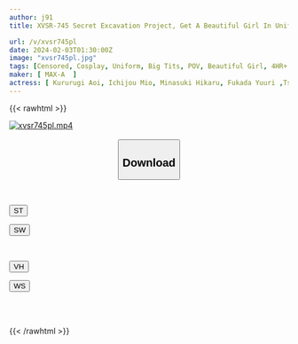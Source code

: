 ```yaml
---
author: j91
title: XVSR-745 Secret Excavation Project, Get A Beautiful Girl In Uniform! Gonzo SEX SPECIAL That Teases Innocent Girls

url: /v/xvsr745pl
date: 2024-02-03T01:30:00Z
image: "xvsr745pl.jpg"
tags: [Censored, Cosplay, Uniform, Big Tits, POV, Beautiful Girl, 4HR+	]
maker: [ MAX-A  ]
actress: [ Kururugi Aoi, Ichijou Mio, Minasuki Hikaru, Fukada Yuuri ,Tsukino Runa, Kawana Ai, Takanashi Momoe]
---
```



{{< rawhtml >}}

<div class="video" data-videoid="kWb8WLa0jMFPdL">
    <a href="javascript:;">
        <img src="/v/xvsr745pl/xvsr745pl.jpg" width="WIDTH" height="HEIGHT" alt="xvsr745pl.mp4" loading="lazy">
    </a>
</div>

<script type="text/javascript" src="https://j91.asia/asset/on-demand-st.js"></script>

<br>
  <link rel="stylesheet" href="https://j91.asia/asset/bs5.css">
  
  <center>
  <button class="btn btn-primary" type="button" data-bs-toggle="collapse" data-bs-target=".multi-collapse" aria-expanded="false" aria-controls="multiCollapseExample1 multiCollapseExample2"><h2>Download</h2></button></center>
</p>
<div class="row">
  <div class="col">
    <div class="collapse multi-collapse" id="multiCollapseExample1">
      <div class="card card-body">
	      	      <br>
<div class="buttons">  
<p><a href="https://streamtape.to/v/kWb8WLa0jMFPdL" target="_blank"><button class="btn-hover color-3"><i class="fa fa-download"></i> ST</button></a></p>
<p><a href="https://flaswish.com/w7kxlyhluq30" target="_blank"><button class="btn-hover color-2"><i class="fa fa-download"></i> SW</button></a></p></div>
    </div>
  </div>
</div>
  <div class="col">
    <div class="collapse multi-collapse" id="multiCollapseExample2">
      <div class="card card-body">
	      <br>
<div class="buttons">
<p><a href="javascript:;" target="_blank"><button class="btn-hover color-9"><i class="fa fa-download"></i> VH</button></a></p>
<p><a href="javascript:;" target="_blank"><button class="btn-hover color-8"><i class="fa fa-download"></i> WS</button></a></p></div>
<br><br>
      </div>
    </div>
  </div>
</div>

{{< /rawhtml >}}
